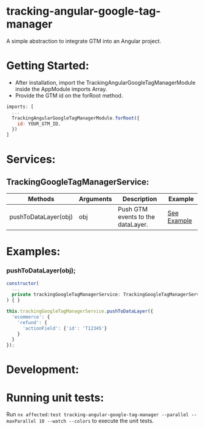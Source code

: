 <h1>tracking-angular-google-tag-manager</h1>

A simple abstraction to integrate GTM into an Angular project.

<h1>Getting Started:</h1>

- After installation, import the TrackingAngularGoogleTagManagerModule inside the AppModule imports Array.
- Provide the GTM id on the forRoot method.

```javascript
imports: [
  ...
  TrackingAngularGoogleTagManagerModule.forRoot({
    id: YOUR_GTM_ID,
  })
]
```

<h1>Services:</h1>

<h2>TrackingGoogleTagManagerService:</h2>

| Methods                | Arguments           | Description                              | Example                         |
| ---------------------- | ------------------- | ---------------------------------------- | ------------------------------- |
| pushToDataLayer(obj)   | obj<GtmEvent>       | Push GTM events to the dataLayer.        | [See Example](#pushToDataLayer) |


<h1>Examples:</h1>


<h3 id="pushToDataLayer">pushToDataLayer(obj);</h3>

```javascript
constructor(
  ...
  private trackingGoogleTagManagerService: TrackingGoogleTagManagerService,
) { }
```

```javascript
this.trackingGoogleTagManagerService.pushToDataLayer({
  'ecommerce': {
    'refund': {
      'actionField': {'id': 'T12345'}
    }
  }
});
```

<h1>Development:</h1>

<h1>Running unit tests:</h1>

Run `nx affected:test tracking-angular-google-tag-manager --parallel --maxParallel 10 --watch --colors` to execute the unit tests.
